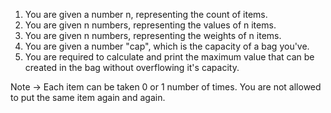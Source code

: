 1. You are given a number n, representing the count of items.
2. You are given n numbers, representing the values of n items.
3. You are given n numbers, representing the weights of n items.
3. You are given a number "cap", which is the capacity of a bag you've.
4. You are required to calculate and print the maximum value that can be created in the bag without 
     overflowing it's capacity.

Note -> Each item can be taken 0 or 1 number of times. You are not allowed to put the same item 
               again and again.